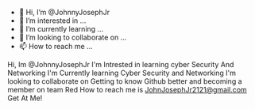 - 👋 Hi, I’m @JohnnyJosephJr
- 👀 I’m interested in ...
- 🌱 I’m currently learning ...
- 💞️ I’m looking to collaborate on ...
- 📫 How to reach me ...

<!---
JohnnyJosephJr/JohnnyJosephJr is a ✨ special ✨ repository because its `README.md` (this file) appears on your GitHub profile.
You can click the Preview link to take a look at your changes.
--->
Hi, Im @JohnnyJosephJr
I'm Intrested in learning cyber Security And Networking
I'm Currently learning Cyber Security and Networking 
I'm looking to collaborate on Getting to know Github better and becoming a member on team Red
How to reach me is JohnJosephJr2121@gmail.com Get At Me!
